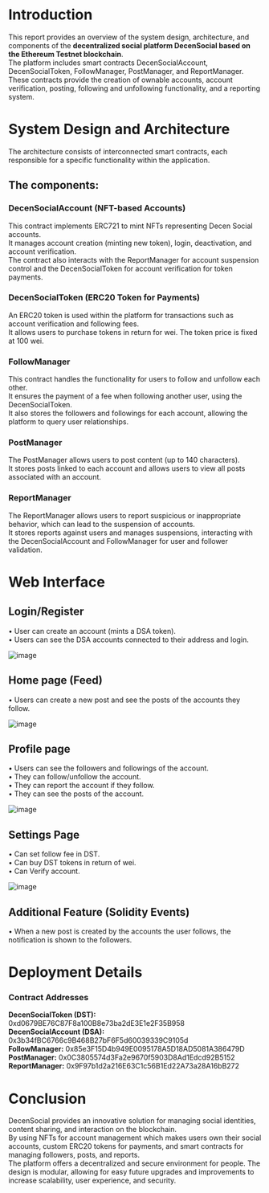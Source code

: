 # Introduction
This report provides an overview of the system design, architecture, and components
of the **decentralized social platform DecenSocial based on the Ethereum Testnet blockchain**.  
The platform includes smart contracts DecenSocialAccount, DecenSocialToken,
FollowManager, PostManager, and ReportManager. These contracts provide the creation of
ownable accounts, account verification, posting, following and unfollowing functionality, and
a reporting system.

# System Design and Architecture
The architecture consists of interconnected smart contracts, each responsible for a
specific functionality within the application. 

## The components:

### DecenSocialAccount (NFT-based Accounts)
This contract implements ERC721 to mint NFTs representing Decen Social accounts.  
It manages account creation (minting new token), login, deactivation, and account
verification.  
The contract also interacts with the ReportManager for account suspension control and the
DecenSocialToken for account verification for token payments.
### DecenSocialToken (ERC20 Token for Payments)
An ERC20 token is used within the platform for transactions such as account
verification and following fees.  
It allows users to purchase tokens in return for wei. The token price is fixed at 100 wei.
### FollowManager
This contract handles the functionality for users to follow and unfollow each other.  
It ensures the payment of a fee when following another user, using the DecenSocialToken.  
It also stores the followers and followings for each account, allowing the platform to query
user relationships.
### PostManager
The PostManager allows users to post content (up to 140 characters).  
It stores posts linked to each account and allows users to view all posts associated with an
account.
### ReportManager
The ReportManager allows users to report suspicious or inappropriate behavior, which can
lead to the suspension of accounts.  
It stores reports against users and manages suspensions, interacting with the
DecenSocialAccount and FollowManager for user and follower validation.

# Web Interface

## Login/Register
• User can create an account (mints a DSA token).  
• Users can see the DSA accounts connected to their address and login.  

![image](https://github.com/user-attachments/assets/820c4b96-355d-4ac6-a000-d69bc74171b0)  

## Home page (Feed)
• Users can create a new post and see the posts of the accounts they follow.  

![image](https://github.com/user-attachments/assets/c4335003-f583-4db2-bc0b-32b80d825f14)  

## Profile page
• Users can see the followers and followings of the account.  
• They can follow/unfollow the account.  
• They can report the account if they follow.  
• They can see the posts of the account.   

![image](https://github.com/user-attachments/assets/d887c321-e5db-4ac2-9791-ee1aa98c6b43)  


## Settings Page
• Can set follow fee in DST.   
• Can buy DST tokens in return of wei.   
• Can Verify account.   

![image](https://github.com/user-attachments/assets/4d7d1403-d3d5-422b-b274-eb04f94e0f33)  

## Additional Feature (Solidity Events)
• When a new post is created by the accounts the user follows, the notification is
shown to the followers.   

# Deployment Details
### Contract Addresses
**DecenSocialToken (DST):** 0xd0679BE76C87F8a100B8e73ba2dE3E1e2F35B958  
**DecenSocialAccount (DSA):** 0x3b34fBC6766c9B468B27bF6F5d60039339C9105d  
**FollowManager:** 0x85e3F15D4b949E0095178A5D18AD5081A386479D  
**PostManager:** 0x0C3805574d3Fa2e9670f5903D8Ad1Edcd92B5152  
**ReportManager:** 0x9F97b1d2a216E63C1c56B1Ed22A73a28A16bB272  


# Conclusion
DecenSocial provides an innovative solution for managing social identities, content sharing,
and interaction on the blockchain.   
By using NFTs for account management which makes users own their social accounts, custom ERC20 tokens for payments, and smart contracts for
managing followers, posts, and reports.  
The platform offers a decentralized and secure environment for people. The design is modular, allowing for easy future upgrades and
improvements to increase scalability, user experience, and security.
